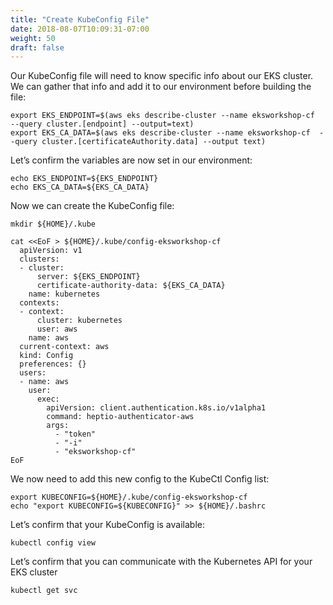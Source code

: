 ```yaml
---
title: "Create KubeConfig File"
date: 2018-08-07T10:09:31-07:00
weight: 50
draft: false
---
```


Our KubeConfig file will need to know specific info about our EKS cluster. We
can gather that info and add it to our environment before building the file:
```
export EKS_ENDPOINT=$(aws eks describe-cluster --name eksworkshop-cf  --query cluster.[endpoint] --output=text)
export EKS_CA_DATA=$(aws eks describe-cluster --name eksworkshop-cf  --query cluster.[certificateAuthority.data] --output text)
```

Let’s confirm the variables are now set in our environment:
```
echo EKS_ENDPOINT=${EKS_ENDPOINT}
echo EKS_CA_DATA=${EKS_CA_DATA}
```

Now we can create the KubeConfig file:
```
mkdir ${HOME}/.kube

cat <<EoF > ${HOME}/.kube/config-eksworkshop-cf
  apiVersion: v1
  clusters:
  - cluster:
      server: ${EKS_ENDPOINT}
      certificate-authority-data: ${EKS_CA_DATA}
    name: kubernetes
  contexts:
  - context:
      cluster: kubernetes
      user: aws
    name: aws
  current-context: aws
  kind: Config
  preferences: {}
  users:
  - name: aws
    user:
      exec:
        apiVersion: client.authentication.k8s.io/v1alpha1
        command: heptio-authenticator-aws
        args:
          - "token"
          - "-i"
          - "eksworkshop-cf"
EoF
```

We now need to add this new config to the KubeCtl Config list:
```
export KUBECONFIG=${HOME}/.kube/config-eksworkshop-cf
echo "export KUBECONFIG=${KUBECONFIG}" >> ${HOME}/.bashrc
```

Let’s confirm that your KubeConfig is available:
```
kubectl config view
```

Let’s confirm that you can communicate with the Kubernetes API for your EKS cluster
```
kubectl get svc
```
